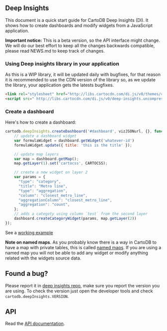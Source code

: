 ## Deep Insights

This document is a quick start guide for CartoDB Deep Insights (DI). It shows how to create dashboards and modify widgets from a JavaScript application.

**Important notice:** This is a beta version, so the API interface might change. We will do our best effort to keep all the changes backwards compatible, please read NEWS.md to keep track of changes.

### Using Deep insights library in your application

As this is a WIP library, it will be updated daily with bugfixes, for that reason it is
recommended to use the CDN version of the library so, as we update the library, your application gets the latests bugfixes.

```html
<link rel="stylesheet" href="http://libs.cartocdn.com/di.js/v0/themes/css/deep-insights.css" />
<script src=" http://libs.cartocdn.com/di.js/v0/deep-insights.uncompressed.js"></script>
```


### Create a dashboard

Here's how to create a dashboard:

```js
cartodb.deepInsights.createDashboard('#dashboard', vizJSONurl, {}, function(err, dashboard) {
    // update a dashboard widget
    var formulaWidget = dashboard.getWidget('whatever-id')
    formulaWidget.update({ title: 'this is the title' });

    // update map layers
    var map = dashboard.getMap();
    map.getLayer(1).set('cartocss', CARTOCSS);

    // create a new widget on layer 2
    var params = {
      "type": "category",
      "title": "Metro line",
      "type": "aggregation",
      "column": "closest_metro_line",
      "aggregationColumn": "closest_metro_line",
      "aggregation": "count",
    };
    // adds a categoty using column `test` from the second layer
    dashboard.createCategoryWidget(params, map.getLayer(2))
});
```

See a [working example](http://github.com/CartoDB/deep-insights.js/tree/master/examples/easy.html)

**Note on named maps**. As you probably know there is a way in CartoDB to have a map with private
tables, this is called [named maps](http://docs.cartodb.com/cartodb-platform/maps-api/named-maps/). If you are using a named map you will not be able to add any widget or modify anything related with the widgets source data.

## Found a bug?

Please report it in [deep insights repo](https://github.com/CartoDB/deep-insights.js/issues), make
sure you report the version you are using. To check the version just open the developer tools and
check `cartodb.deepInsights.VERSION`.


## API

Read the [API documentation](api.md).
